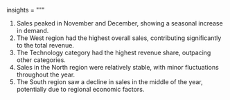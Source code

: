 insights = """
1. Sales peaked in November and December, showing a seasonal increase in demand.
2. The West region had the highest overall sales, contributing significantly to the total revenue.
3. The Technology category had the highest revenue share, outpacing other categories.
4. Sales in the North region were relatively stable, with minor fluctuations throughout the year.
5. The South region saw a decline in sales in the middle of the year, potentially due to regional economic factors.

